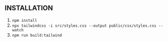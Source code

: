 ## INSTALLATION

1. `npm install`
2. `npx tailwindcss -i src/styles.css --output public/css/styles.css --watch`
3. `npm run build:tailwind`
